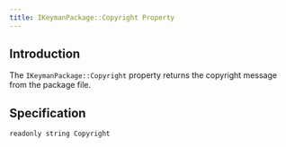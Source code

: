 ```yaml
---
title: IKeymanPackage::Copyright Property
---
```


## Introduction

The `IKeymanPackage::Copyright` property returns the copyright message
from the package file.

## Specification

``` clike
readonly string Copyright
```
